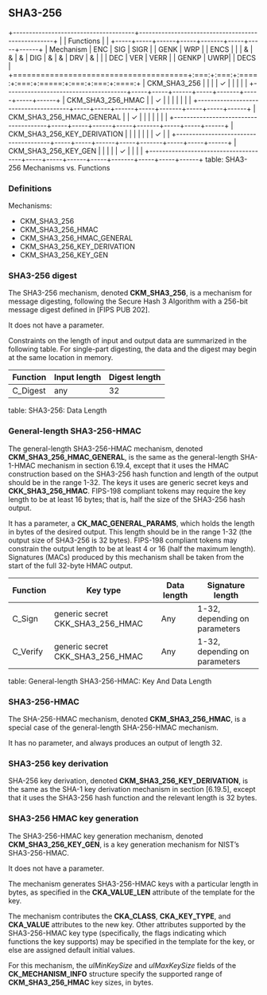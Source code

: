 ## SHA3-256

+--------------------------------------+---------------------------------------------------+
|                                      | Functions                                         |
|                                      +-----+-----+------+-----+-------+-----+-----+------+
| Mechanism                            | ENC | SIG | SIGR |     | GENK  | WRP |     | ENCS |
|                                      |  &  |  &  |  &   | DIG |   &   |  &  | DRV |  &   |
|                                      | DEC | VER | VERR |     | GENKP | UWRP|     | DECS |
+======================================+:===:+:===:+:====:+:===:+:=====:+:===:+:===:+:====:+
| CKM_SHA3_256                         |     |     |      |  ✓  |       |     |     |      |
+--------------------------------------+-----+-----+------+-----+-------+-----+-----+------+
| CKM_SHA3_256_HMAC                    |     |  ✓  |      |     |       |     |     |      |
+--------------------------------------+-----+-----+------+-----+-------+-----+-----+------+
| CKM_SHA3_256_HMAC_GENERAL            |     |  ✓  |      |     |       |     |     |      |
+--------------------------------------+-----+-----+------+-----+-------+-----+-----+------+
| CKM_SHA3_256_KEY_DERIVATION          |     |     |      |     |       |     |  ✓  |      |
+--------------------------------------+-----+-----+------+-----+-------+-----+-----+------+
| CKM_SHA3_256_KEY_GEN                 |     |     |      |     |   ✓   |     |     |      |
+--------------------------------------+-----+-----+------+-----+-------+-----+-----+------+
table: SHA3-256 Mechanisms vs. Functions

### Definitions

Mechanisms:

- CKM_SHA3_256
- CKM_SHA3_256_HMAC
- CKM_SHA3_256_HMAC_GENERAL
- CKM_SHA3_256_KEY_DERIVATION
- CKM_SHA3_256_KEY_GEN

### SHA3-256 digest

The SHA3-256 mechanism, denoted **CKM_SHA3_256**, is a mechanism for message
digesting, following the Secure Hash 3 Algorithm with a 256-bit message digest
defined in [FIPS PUB 202].

It does not have a parameter.

Constraints on the length of input and output data are summarized in the
following table. For single-part digesting, the data and the digest may begin at
the same location in memory.

| Function | Input length | Digest length |
|----------|--------------|---------------|
| C_Digest | any          | 32            |
table: SHA3-256: Data Length

### General-length SHA3-256-HMAC

The general-length SHA3-256-HMAC mechanism, denoted
**CKM_SHA3_256_HMAC_GENERAL**, is the same as the general-length SHA-1-HMAC
mechanism in section 6.19.4, except that it uses the HMAC construction based on
the SHA3-256 hash function and length of the output should be in the range 1-32.
The keys it uses are generic secret keys and **CKK_SHA3_256_HMAC**. FIPS-198
compliant tokens may require the key length to be at least 16 bytes; that is,
half the size of the SHA3-256 hash output.

It has a parameter, a **CK_MAC_GENERAL_PARAMS**, which holds the length in bytes
of the desired output. This length should be in the range 1-32 (the output size
of SHA3-256 is 32 bytes). FIPS-198 compliant tokens may constrain the output
length to be at least 4 or 16 (half the maximum length). Signatures (MACs)
produced by this mechanism shall be taken from the start of the full 32-byte
HMAC output.

| Function | Key type       | Data length | Signature length              |
|----------|----------------|-------------|-------------------------------|
| C_Sign   | generic secret CKK_SHA3_256_HMAC | Any | 1-32, depending on parameters |
| C_Verify | generic secret CKK_SHA3_256_HMAC | Any | 1-32, depending on parameters |
table: General-length SHA3-256-HMAC: Key And Data Length

### SHA3-256-HMAC

The SHA-256-HMAC mechanism, denoted **CKM_SHA3_256_HMAC**, is a special case of
the general-length SHA-256-HMAC mechanism.

It has no parameter, and always produces an output of length 32.

### SHA3-256 key derivation

SHA-256 key derivation, denoted **CKM_SHA3_256_KEY_DERIVATION**, is the same as
the SHA-1 key derivation mechanism in section [6.19.5], except that it uses the
SHA3-256 hash function and the relevant length is 32 bytes. 

### SHA3-256 HMAC key generation

The SHA3-256-HMAC key generation mechanism, denoted **CKM_SHA3_256_KEY_GEN**, is
a key generation mechanism for NIST’s SHA3-256-HMAC.

It does not have a parameter.

The mechanism generates SHA3-256-HMAC keys with a particular length in bytes, as
specified in the **CKA_VALUE_LEN** attribute of the template for the key.

The mechanism contributes the **CKA_CLASS**, **CKA_KEY_TYPE**, and **CKA_VALUE**
attributes to the new key. Other attributes supported by the SHA3-256-HMAC key
type (specifically, the flags indicating which functions the key supports) may
be specified in the template for the key, or else are assigned default initial
values.

For this mechanism, the _ulMinKeySize_ and _ulMaxKeySize_ fields of the
**CK_MECHANISM_INFO** structure specify the supported range of
**CKM_SHA3_256_HMAC** key sizes, in bytes.
